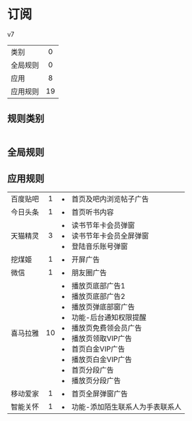 # 订阅

v7

|||
| - |:-:|
|类别|0|
|全局规则|0|
|应用|8|
|应用规则|19|

## 规则类别

|||
| - |:-:|


## 全局规则



## 应用规则

||||
| - |:-:|-|
|百度贴吧|1|<li>首页及吧内浏览帖子广告|
|今日头条|1|<li>首页听书内容|
|天猫精灵|3|<li>读书节年卡会员弹窗<li>读书节年卡会员全屏弹窗<li>登陆音乐账号弹窗|
|挖煤姬|1|<li>开屏广告|
|微信|1|<li>朋友圈广告|
|喜马拉雅|10|<li>播放页底部广告1<li>播放页底部广告2<li>播放页弹底部窗广告<li>功能-后台通知权限提醒<li>播放页免费领会员广告<li>播放页领取VIP广告<li>首页白金VIP广告<li>播放页白金VIP广告<li>首页分段广告<li>播放页分段广告|
|移动爱家|1|<li>首页全屏弹窗广告|
|智能关怀|1|<li>功能-添加陌生联系人为手表联系人|
